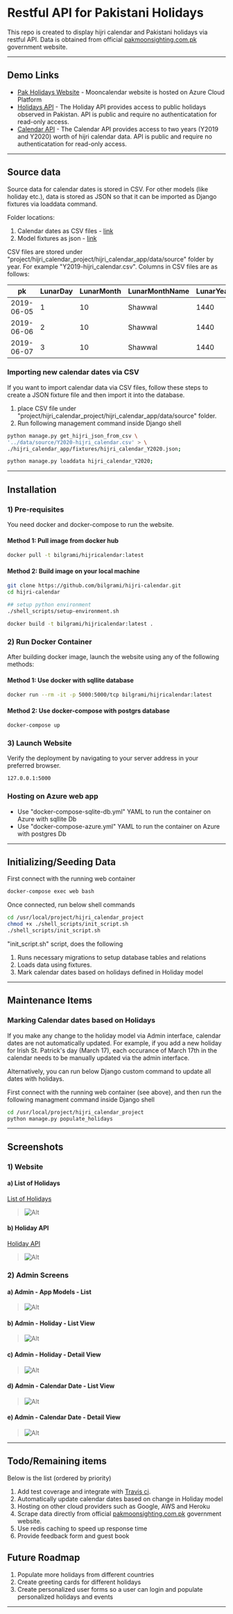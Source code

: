 
# Restful API for Pakistani Holidays

This repo is created to display hijri calendar and Pakistani holidays via restful API.
Data is obtained from official [pakmoonsighting.com.pk] government website.

----

## Demo Links

* [Pak Holidays Website] - Mooncalendar website is hosted on Azure Cloud Platform
* [Holidays API] - The Holiday API provides access to public holidays observed in Pakistan. API is public and require no authenticatation for read-only access.
* [Calendar API] - The Calendar API provides access to two years (Y2019 and Y2020) worth of hijri calendar data. API is public and require no authenticatation for read-only access.

----

## Source data

Source data for calendar dates is stored in CSV. For other models (like holiday etc.), data is stored as JSON so that it can be imported as Django fixtures via loaddata command.

Folder locations:

1) Calendar dates as CSV files - [link](https://github.com/bilgrami/hijri-calendar/tree/master/project/hijri_calendar_project/hijri_calendar_app/data/source "")
2) Model fixtures as json - [link](https://github.com/bilgrami/hijri-calendar/tree/master/project/hijri_calendar_project/hijri_calendar_app/fixtures)

CSV files are stored under "project/hijri_calendar_project/hijri_calendar_app/data/source" folder by year. For example "Y2019-hijri_calendar.csv".
Columns in CSV files are as follows:

| pk | LunarDay | LunarMonth | LunarMonthName | LunarYear | Day | monthName | month | Year | dataFile | hijri_date_value | hijri_date_value |
| ------ | ------ | ------ | ------ | ------ | ------ | ------ | ------ | ------ | ------ | ------ | ------ |
| 2019-06-05|1|10|Shawwal|1440|5|June|6|2019|Y2019-hijri_calendar.json|1440-10-01|1440-10-01 |
| 2019-06-06|2|10|Shawwal|1440|6|June|6|2019|Y2019-hijri_calendar.json|1440-10-02|1440-10-02 |
| 2019-06-07|3|10|Shawwal|1440|7|June|6|2019|Y2019-hijri_calendar.json|1440-10-03|1440-10-03 |

### Importing new calendar dates via CSV

If you want to import calendar data via CSV files, follow these steps to create a JSON fixture file and then import it into the database.

1) place CSV file under "project/hijri_calendar_project/hijri_calendar_app/data/source" folder.
2) Run following management command inside Django shell

```sh
python manage.py get_hijri_json_from_csv \
'../data/source/Y2020-hijri_calendar.csv' > \
./hijri_calendar_app/fixtures/hijri_calendar_Y2020.json;

python manage.py loaddata hijri_calendar_Y2020;

```

----

## Installation

### 1) Pre-requisites

You need docker and docker-compose to run the website.

#### Method 1: Pull image from docker hub

```sh
docker pull -t bilgrami/hijricalendar:latest
```

#### Method 2: Build image on your local machine

```sh
git clone https://github.com/bilgrami/hijri-calendar.git
cd hijri-calendar

## setup python environment
./shell_scripts/setup-environment.sh

docker build -t bilgrami/hijricalendar:latest .
```

### 2) Run Docker Container

After building docker image, launch the website using any of the following methods:

#### Method 1: Use docker with sqllite database

```sh
docker run --rm -it -p 5000:5000/tcp bilgrami/hijricalendar:latest
```

#### Method 2: Use docker-compose with postgrs database

```sh
docker-compose up
```

### 3) Launch Website

Verify the deployment by navigating to your server address in your preferred browser.

```sh
127.0.0.1:5000
```

### Hosting on Azure web app

* Use "docker-compose-sqlite-db.yml" YAML to run the container on Azure with sqllite Db
* Use "docker-compose-azure.yml" YAML to run the container on Azure with postgres Db

----

## Initializing/Seeding Data

First connect with the running web container

```sh
docker-compose exec web bash
```

Once connected, run below shell commands

```sh
cd /usr/local/project/hijri_calendar_project
chmod +x ./shell_scripts/init_script.sh
./shell_scripts/init_script.sh
```

"init_script.sh" script, does the following

1) Runs necessary migrations to setup database tables and relations
2) Loads data using fixtures.
3) Mark calendar dates based on holidays defined in Holiday model

----

## Maintenance Items

### Marking Calendar dates based on Holidays

If you make any change to the holiday model via Admin interface, calendar dates are not automatically updated. For example, if you add a new holiday for Irish St. Patrick's day (March 17), each occurance of March 17th in the calendar needs to be manually updated via the admin interface.

Alternatively, you can run below Django custom command to update all dates with holidays.

First connect with the running web container (see above), and then run the following managment command inside Django shell

```sh
cd /usr/local/project/hijri_calendar_project
python manage.py populate_holidays
```

----

## Screenshots

### 1) Website

#### a) List of Holidays

[List of Holidays]
> ![Alt](docs/holiday.JPG "List of Holidays")

#### b) Holiday API

[Holiday API]
> ![Alt](docs/holiday-api.JPG "Holiday API")

### 2) Admin Screens

#### a) Admin - App Models - List

> ![Alt](docs/admin-all-models-list.JPG "Admin - App Models - List")

#### b) Admin - Holiday - List View

> ![Alt](docs/admin-holiday-list.JPG "Admin - Holiday - List View")

#### c) Admin - Holiday - Detail View

> ![Alt](docs/admin-holiday-detail.JPG "Admin - Holiday - Detail View")

#### d) Admin - Calendar Date - List View

> ![Alt](docs/admin-calendar-date-list.JPG "Admin - Calendar Date - List View")

#### e) Admin - Calendar Date - Detail View

> ![Alt](docs/admin-calendar-date-detail.JPG "Admin - Calendar Date - Detail View")

----

## Todo/Remaining items

Below is the list (ordered by priority)

1) Add test coverage and integrate with [Travis ci](https://travis-ci.org "Travis CI").
2) Automatically update calendar dates based on change in Holiday model
3) Hosting on other cloud providers such as Google, AWS and Heroku
4) Scrape data directly from official [pakmoonsighting.com.pk] government website.
5) Use redis caching to speed up response time
6) Provide feedback form and guest book

## Future Roadmap

1) Populate more holidays from different countries
2) Create greeting cards for different holidays
3) Create personalized user forms so a user can login and populate personalized holidays and events

----

[Pak Holidays Website]: <https://mooncalendar.azurewebsites.net>
[pakmoonSighting.com.pk]: <http://pakmoonsighting.pk>
[Holidays API]: <https://mooncalendar.azurewebsites.net/api/v1/holiday/>
[Calendar API]: <https://mooncalendar.azurewebsites.net/api/v1/calendar/>
[List of Holidays]: <https://mooncalendar.azurewebsites.net/holiday/>
[Holiday API]: <http://mooncalendar.azurewebsites.net/api/v1/holiday/Christmas/?format=json>
